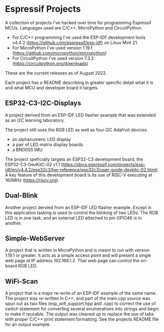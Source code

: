 # Espressif Projects
A collection of projects I've hacked over time for programming Espressif MCUs.
Languages used are C/C++, MicroPython and CircuitPython.

* For C/C++ programming I've used the ESP-IDF development tools v4.4.2
(https://github.com/espressif/esp-idf) on Linux Mint 21.
* For MicroPython I've used version 1.19.1 (https://github.com/micropython/micropython)
* For CircuitPython I've used version 7.3.2 (https://circuitpython.org/downloads)

These are the current releases as of August 2022.

Each project has a README describing in greater specific detail what it is 
and what MCU and developer board it targets.
## ESP32-C3-I2C-Displays
A project derived from an ESP-IDF LED flasher example that was extended as
an I2C learning laboratory.

The project still uses the RGB LED as well as four I2C Adafruit devices:
* an alphanumeric LED display
* a pair of LED matrix display boards
* a BNO055 IMU

The project speficially targets an ESP32-C3 development board, the
ESP32-C3-DevKitC-02 v1.1
(https://docs.espressif.com/projects/esp-idf/en/v4.4.2/esp32c3/hw-reference/esp32c3/user-guide-devkitc-02.html).
A key feature of this development board is its use of RISC-V executing at
160MHz (https://riscv.org).
## Dual-Blink
Another project dervied from an ESP-IDF LED flasher example. Except in this
application tasking is used to control the blinking of two LEDs. The RGB LED
is in one task, and an external LED attached to pin GPIO46 is in another.
## Simple-WebServer
A project that is written in MicroPython and is meant to run with version
1.19.1 or greater. It acts as a simple access point and will present a single
web page at IP address 192.168.1.2. That web page can control the on-board
RGB LED.
## WiFi-Scan
A project that is a major re-write of an ESP-IDF example of the same name.
The project was re-written in C++, and part of the main.cpp source was spun
out as two files (esp_wifi_support.hpp and .cpp) to correct the use of
switch statement for converting several enumerations into strings and begin to
make it reusable.
The output was cleaned up to replace the use of tabs with proper C/C++ print 
statement formatting. See the projects README file for an output example.